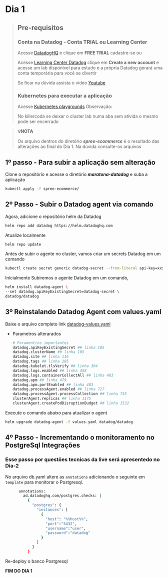 # Dia 1

> ## Pre-requisitos
>
> ### Conta na Datadog - Conta TRIAL ou Learning Center
> 
> Acesse [DatadogHQ](https://www.datadoghq.com/) e clique em **FREE TRIAL** cadastre-se ou
> 
> Acesse [Learning Center Datadog](https://learn.datadoghq.com/users/sign_in) clique em **Create a new account** e acesse um lab disponível para estudo e a própria Datadog gerará uma conta temporária para você se divertir
> 
> Se ficar na dúvida assista o video [Youtube](https://youtu.be/OO3lVsqf_44?si=C7Xiu8_2AODzhvyw)
> 
> ### Kubernetes para executar a aplicação
> 
> Acesse [Kubernetes playgrounds](https://killercoda.com/playgrounds/scenario/kubernetes)
> Observação:
> 
> No killercoda se deixar o cluster lab numa aba sem ativida o mesmo pode ser encerrado
>

>**💡NOTA**
>
>Os arquivo dentros do diretório ***spree-ecommerce*** é o resultado das alterações ao final do Dia 1. Na dúvida consulte-os arquivos


## 1º passo - Para subir a aplicação sem alteração

Clone o repositório e acesse o diretório ***maratona-datadog*** e suba a aplicação
```bash
kubectl apply -f spree-ecommerce/
```

## 2º Passo - Subir o Datadog agent via comando

Agora, adicione o repositório helm da Datadog

```bash
helm repo add datadog https://helm.datadoghq.com
```

Atualize localmente

```bash
helm repo update
```

Antes de subir o agente no cluster, vamos criar um secrets Datadog em um comando

```bash
kubectl create secret generic datadog-secret --from-literal api-key=xxxxxxxxxxxxxxxxxxxxxxxxxxxxxxxx
```

Inicialmente Subiremos o agente Datadog em um comando, 

```bash
helm install datadog-agent \
--set datadog.apiKeyExistingSecret=datadog-secret \
datadog/datadog
```

## 3º Reinstalando Datadog Agent com values.yaml

Baixe o arquivo completo link [datadog-values.yaml](https://github.com/DataDog/helm-charts/blob/main/charts/datadog/values.yaml)

* Parametros alterarados

    ```bash
    # Paramentros importantes
    datadog.apiKeyExistingSecret ## linha 105
    datadog.clusterName ## linha 105
    datadog.site ## linha 116
    datadog.tags ## linha 285
    datadog.kubelet.tlsVerify ## linha 304
    datadog.logs.enabled ## linha 458
    datadog.logs.containerCollectAll ## linha 463
    datadog.apm ## linha 479
    datadog.apm.portEnabled ## linha 483
    datadog.processAgent.enabled ## linha 727
    datadog.processAgent.processCollection ## linha 735
    clusterAgent.replicas ## linha 1175
    clusterAgent.createPodDisruptionBudget ## linha 1532
    ```

Execute o comando abaixo para atualizar o agent

```bash
helm upgrade datadog-agent -f values.yaml datadog/datadog
```

## 4º Passo - Incrementando o monitoramento no PostgreSql Integrações 

### Esse passo por questões tecnicas da live será apresentedo no Dia-2

No arquivo db.yaml altere as ```anotations``` adicionando o seguinte em ```template``` para monitorar o Postgresql.

```bash
      annotations:
        ad.datadoghq.com/postgres.checks: |
          {
            "postgres": {
              "instances": [
                {
                  "host": "%%host%%",
                  "port":"5432",
                  "username":"user",
                  "password":"datadog"
                }
              ]
            }
          }
```

Re-deploy o banco Postgresql

**FIM DO DIA 1**